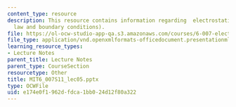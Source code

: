 ```yaml
---
content_type: resource
description: This resource contains information regarding  electrostatics (Gauss's
  law and boundary conditions).
file: https://ol-ocw-studio-app-qa.s3.amazonaws.com/courses/6-007-electromagnetic-energy-from-motors-to-lasers-spring-2011/e174e0f1962dfdca1bb024d12f80a322_MIT6_007S11_lec05.pptx
file_type: application/vnd.openxmlformats-officedocument.presentationml.presentation
learning_resource_types:
- Lecture Notes
parent_title: Lecture Notes
parent_type: CourseSection
resourcetype: Other
title: MIT6_007S11_lec05.pptx
type: OCWFile
uid: e174e0f1-962d-fdca-1bb0-24d12f80a322
---
```

